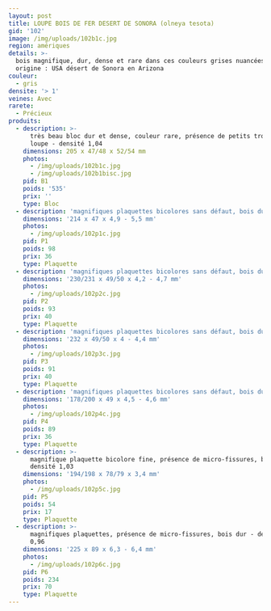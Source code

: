 ```yaml
---
layout: post
title: LOUPE BOIS DE FER DESERT DE SONORA (olneya tesota)
gid: '102'
image: /img/uploads/102b1c.jpg
region: amériques
details: >-
  bois magnifique, dur, dense et rare dans ces couleurs grises nuancées -
  origine : USA désert de Sonora en Arizona
couleur:
  - gris
densite: '> 1'
veines: Avec
rarete:
  - Précieux
produits:
  - description: >-
      très beau bloc dur et dense, couleur rare, présence de petits trous de
      loupe - densité 1,04
    dimensions: 205 x 47/48 x 52/54 mm
    photos:
      - /img/uploads/102b1c.jpg
      - /img/uploads/102b1bisc.jpg
    pid: B1
    poids: '535'
    prix: ''
    type: Bloc
  - description: 'magnifiques plaquettes bicolores sans défaut, bois dur - densité 0,94'
    dimensions: '214 x 47 x 4,9 - 5,5 mm'
    photos:
      - /img/uploads/102p1c.jpg
    pid: P1
    poids: 98
    prix: 36
    type: Plaquette
  - description: 'magnifiques plaquettes bicolores sans défaut, bois dur - densité 0,92'
    dimensions: '230/231 x 49/50 x 4,2 - 4,7 mm'
    photos:
      - /img/uploads/102p2c.jpg
    pid: P2
    poids: 93
    prix: 40
    type: Plaquette
  - description: 'magnifiques plaquettes bicolores sans défaut, bois dur - densité 0,94'
    dimensions: '232 x 49/50 x 4 - 4,4 mm'
    photos:
      - /img/uploads/102p3c.jpg
    pid: P3
    poids: 91
    prix: 40
    type: Plaquette
  - description: 'magnifiques plaquettes bicolores sans défaut, bois dur - densité 0,99'
    dimensions: '178/200 x 49 x 4,5 - 4,6 mm'
    photos:
      - /img/uploads/102p4c.jpg
    pid: P4
    poids: 89
    prix: 36
    type: Plaquette
  - description: >-
      magnifique plaquette bicolore fine, présence de micro-fissures, bois dur -
      densité 1,03
    dimensions: '194/198 x 78/79 x 3,4 mm'
    photos:
      - /img/uploads/102p5c.jpg
    pid: P5
    poids: 54
    prix: 17
    type: Plaquette
  - description: >-
      magnifiques plaquettes, présence de micro-fissures, bois dur - densité
      0,96
    dimensions: '225 x 89 x 6,3 - 6,4 mm'
    photos:
      - /img/uploads/102p6c.jpg
    pid: P6
    poids: 234
    prix: 70
    type: Plaquette
---
```


